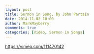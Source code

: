 ```yaml
---
layout: post
title: Sermon in Song, by John Partain
date: 2014-11-02 18:00
author: MarkMayberry
comments: true
categories: [Video, Sermon in Songs]
---
```

https://vimeo.com/111470142
